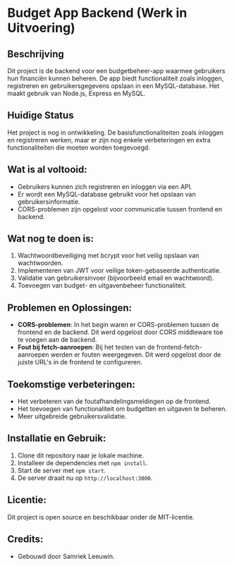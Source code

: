 # Budget App Backend (Werk in Uitvoering)

## Beschrijving
Dit project is de backend voor een budgetbeheer-app waarmee gebruikers hun financiën kunnen beheren. De app biedt functionaliteit zoals inloggen, registreren en gebruikersgegevens opslaan in een MySQL-database. Het maakt gebruik van Node.js, Express en MySQL.

## Huidige Status
Het project is nog in ontwikkeling. De basisfunctionaliteiten zoals inloggen en registreren werken, maar er zijn nog enkele verbeteringen en extra functionaliteiten die moeten worden toegevoegd.

## Wat is al voltooid:
- Gebruikers kunnen zich registreren en inloggen via een API.
- Er wordt een MySQL-database gebruikt voor het opslaan van gebruikersinformatie.
- CORS-problemen zijn opgelost voor communicatie tussen frontend en backend.

## Wat nog te doen is:
1. Wachtwoordbeveiliging met bcrypt voor het veilig opslaan van wachtwoorden.
2. Implementeren van JWT voor veilige token-gebaseerde authenticatie.
3. Validatie van gebruikersinvoer (bijvoorbeeld email en wachtwoord).
4. Toevoegen van budget- en uitgavenbeheer functionaliteit.

## Problemen en Oplossingen:
- **CORS-problemen**: In het begin waren er CORS-problemen tussen de frontend en de backend. Dit werd opgelost door CORS middleware toe te voegen aan de backend.
- **Fout bij fetch-aanroepen**: Bij het testen van de frontend-fetch-aanroepen werden er fouten weergegeven. Dit werd opgelost door de juiste URL's in de frontend te configureren.

## Toekomstige verbeteringen:
- Het verbeteren van de foutafhandelingsmeldingen op de frontend.
- Het toevoegen van functionaliteit om budgetten en uitgaven te beheren.
- Meer uitgebreide gebruikersvalidatie.

## Installatie en Gebruik:
1. Clone dit repository naar je lokale machine.
2. Installeer de dependencies met `npm install`.
3. Start de server met `npm start`.
4. De server draait nu op `http://localhost:3000`.

## Licentie:
Dit project is open source en beschikbaar onder de MIT-licentie.

## Credits:
- Gebouwd door Samriek Leeuwin.
